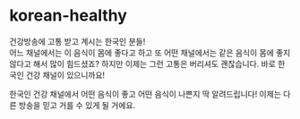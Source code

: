 # korean-healthy

건강방송에 고통 받고 계시는 한국인 분들!  
어느 채널에서는 이 음식이 몸에 좋다고 하고 또 어떤 채널에서는 같은 음식이 몸에 좋지 않다고 해서 많이 힘드셨죠?
하지만 이제는 그런 고통은 버리셔도 괜찮습니다. 바로 한국인 건강 채널이 있으니까요!

한국인 건강 채널에서 어떤 음식이 좋고 어떤 음식이 나쁜지 딱 알려드립니다!
이제는 다른 방송을 믿고 거를 수 있게 될 거에요.
